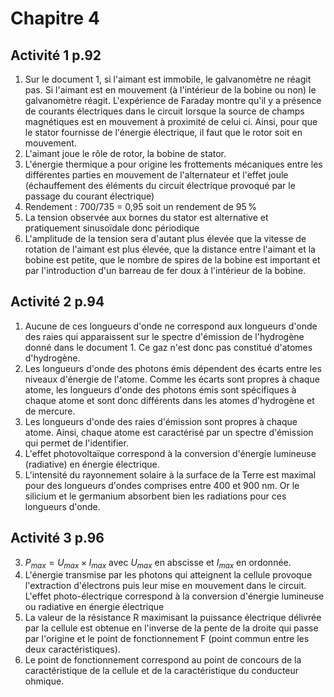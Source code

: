 
# Chapitre 4

## Activité 1 p.92

1. Sur le document 1, si l'aimant est immobile, le galvanomètre ne réagit pas. Si l'aimant est en mouvement (à l'intérieur de la bobine ou non) le galvanomètre réagit. L'expérience de Faraday montre qu'il y a présence de courants électriques dans le circuit lorsque la source de champs magnétiques est en mouvement à proximité de celui ci. Ainsi, pour que le stator fournisse de l'énergie électrique, il faut que le rotor soit en mouvement.
2. L'aimant joue le rôle de rotor, la bobine de stator. 
3. L'énergie thermique a pour origine les frottements mécaniques entre les différentes parties en mouvement de l'alternateur et l'effet joule (échauffement des éléments du circuit électrique provoqué par le passage du courant électrique)
4. Rendement : 700/735 = 0,95 soit un rendement de 95 %
5. La tension observée aux bornes du stator est alternative et pratiquement sinusoïdale donc périodique
6. L'amplitude de la tension sera d'autant plus élevée que la vitesse de rotation de l'aimant est plus élevée, que la distance entre l'aimant et la bobine est petite, que le nombre de spires de la bobine est important et par l'introduction d'un barreau de fer doux à l'intérieur de la bobine. 

## Activité 2 p.94

1. Aucune de ces longueurs d'onde ne correspond aux longueurs d'onde des raies qui apparaissent sur le spectre d'émission de l'hydrogène donné dans le document 1. Ce gaz n'est donc pas constitué d'atomes d'hydrogène. 
2. Les longueurs d'onde des photons émis dépendent des écarts entre les niveaux d'énergie de l'atome. Comme les écarts 
sont propres à chaque atome, les longueurs d'onde des photons émis sont spécifiques à chaque atome et sont donc différents dans les atomes d'hydrogène et de mercure.
3. Les longueurs d'onde des raies d'émission sont propres à chaque atome. Ainsi, chaque atome est caractérisé par un spectre d'émission qui permet de l'identifier. 
4. L'effet photovoltaïque correspond à la conversion d'énergie lumineuse (radiative) en énergie électrique. 
5. L'intensité du rayonnement solaire à la surface de la Terre est maximal pour des longueurs d'ondes comprises entre 400 et 900 nm. Or le silicium et le germanium absorbent bien les radiations pour ces longueurs d'onde.

## Activité 3 p.96

3. $P_{max} = U_{max} \times I_{max}$ avec $U_{max}$ en abscisse et $I_{max}$ en ordonnée. 
4. L'énergie transmise par les photons qui atteignent la cellule provoque l'extraction d'électrons puis leur mise en mouvement dans le circuit. L'effet photo-électrique correspond à la conversion d'énergie lumineuse ou radiative en énergie électrique
5. La valeur de la résistance R maximisant la puissance électrique délivrée par la cellule est obtenue en l'inverse de la pente de la droite qui passe par l'origine et le point de fonctionnement F (point commun entre les deux caractéristiques).
6. Le point de fonctionnement correspond au point de concours de la caractéristique de la cellule et de la caractéristique du conducteur ohmique.

<!--stackedit_data:
eyJoaXN0b3J5IjpbLTE5MjQyMDg2ODksLTE2NzQwMTk1MjcsOD
I2NTk2ODk5LDM3OTMyOTk3Niw4ODQwMjAyOTgsLTE2MTAwNTAx
NjgsMjI2NDc4MTUyXX0=
-->
